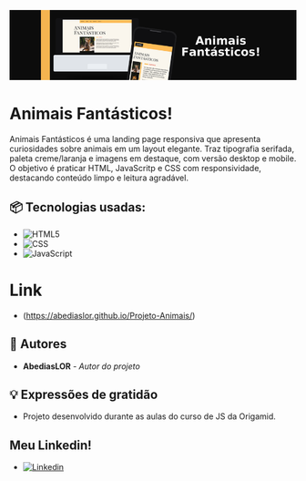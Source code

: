 ![Animais Fantásticos banner](img/slide/mockup_banner_885x216.png)

# Animais Fantásticos!

Animais Fantásticos é uma landing page responsiva que apresenta curiosidades sobre animais em um layout elegante. Traz tipografia serifada, paleta creme/laranja e imagens em destaque, com versão desktop e mobile. O objetivo é praticar HTML, JavaScritp e CSS com responsividade, destacando conteúdo limpo e leitura agradável.

## 📦 Tecnologias usadas:

* ![HTML5](https://img.shields.io/badge/html5-%23E34F26.svg?style=for-the-badge&logo=html5&logoColor=white)
* ![CSS](https://img.shields.io/badge/CSS3-1572B6?style=for-the-badge&logo=css3&logoColor=white")
* ![JavaScript](https://img.shields.io/badge/javascript-%23323330.svg?style=for-the-badge&logo=javascript&logoColor=%23F7DF1E)


# Link

* (https://abediaslor.github.io/Projeto-Animais/)


## 👷 Autores

* **AbediasLOR** - *Autor do projeto* 
  


## 💡 Expressões de gratidão

* Projeto desenvolvido durante as aulas do curso de JS da Origamid.

## Meu Linkedin!
* [![Linkedin](https://img.shields.io/badge/LinkedIn-0077B5?style=for-the-badge&logo=linkedin&logoColor=white)](https://www.linkedin.com/in/abedias-ribeiro-2b33b426b)
